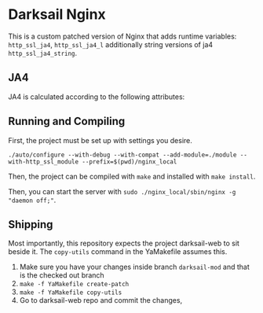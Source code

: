 # Darksail Nginx

This is a custom patched version of Nginx that adds runtime variables: `http_ssl_ja4`, `http_ssl_ja4_l` additionally string versions of ja4 `http_ssl_ja4_string`.

## JA4

JA4 is calculated according to the following attributes:

## Running and Compiling

First, the project must be set up with settings you desire.

`./auto/configure --with-debug --with-compat --add-module=./module --with-http_ssl_module --prefix=$(pwd)/nginx_local`

Then, the project can be compiled with `make` and installed with `make install`.

Then, you can start the server with `sudo ./nginx_local/sbin/nginx -g "daemon off;"`.

## Shipping

Most importantly, this repository expects the project darksail-web to sit beside it. The `copy-utils` command in the YaMakefile assumes this.

1. Make sure you have your changes inside branch `darksail-mod` and that is the checked out branch
2. `make -f YaMakefile create-patch`
3. `make -f YaMakefile copy-utils`
4. Go to darksail-web repo and commit the changes,
